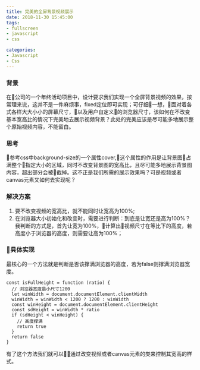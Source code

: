 ```yaml
---
title: 完美的全屏背景视频展示
date: 2018-11-30 15:45:00
tags:
- fullscreen
- javascript
- css

categories:
- Javascript
- Css
---
```


### 背景
在公司的一个年终活动项目中，设计要求我们实现一个全屏背景视频的效果，按常理来说，这并不是一件麻烦事，fixed定位即可实现；可仔细一想，面对着各式各样大大小小的屏幕尺寸，以及用户自定义的浏览器尺寸，该如何在不改变基本宽高比的情况下完美地去展示视频背景？此处的完美应该是尽可能多地展示整个原始视频内容，不能留白。

<!--more-->

### 思考
参考css中background-size的一个属性cover,这个属性的作用是让背景图占满整个指定大小的区域，同时不改变背景图的宽高比，且尽可能多地展示背景图内容，超出部分会被截掉。这不正是我们所需的展示效果吗？可是视频或者canvas元素又如何去实现呢？

### 解决方案
1. 要不改变视频的宽高比，就不能同时让宽高为100%;
2. 在浏览器大小初始化和改变时，需要进行判断：到底是让宽还是高为100%？
   我判断的方式是，首先让宽为100%，计算出视频尺寸在等比下的高度，若高度小于浏览器的高度，则需要让高为100%；

### 具体实现
最核心的一个方法就是判断是否该撑满浏览器的高度，若为false则撑满浏览器宽度。
```
const isFullHeight = function (ratio) {
  // 浏览器宽度最小尺寸1200
  let winWidth = document.documentElement.clientWidth
  winWidth = winWidth < 1200 ? 1200 : winWidth
  const winHeight = document.documentElement.clientHeight
  const sdHeight = winWidth * ratio
  if (sdHeight < winHeight) {
    // 高度撑满
    return true
  }
  return false
}
```
有了这个方法我们就可以通过改变视频或者canvas元素的类来控制其宽高的样式。

